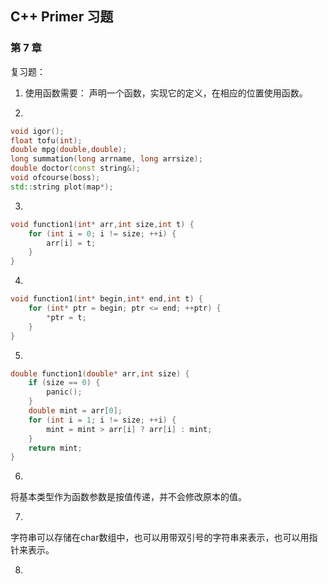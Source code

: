 ## C++ Primer 习题





### 第 7 章

复习题：

1. 使用函数需要： 声明一个函数，实现它的定义，在相应的位置使用函数。

2. 

```c++
void igor();
float tofu(int);
double mpg(double,double);
long summation(long arrname, long arrsize);
double doctor(const string&);
void ofcourse(boss);
std::string plot(map*); 
```

3. 

```c++
void function1(int* arr,int size,int t) {
    for (int i = 0; i != size; ++i) {
        arr[i] = t;
    }
}
```

4.

```c++
void function1(int* begin,int* end,int t) {
    for (int* ptr = begin; ptr <= end; ++ptr) {
        *ptr = t;
    }
}
```

5.

```c++
double function1(double* arr,int size) {
    if (size == 0) {
        panic();
    }
    double mint = arr[0];
	for (int i = 1; i != size; ++i) {
        mint = mint > arr[i] ? arr[i] : mint;
    }
    return mint;
}
```

6.

将基本类型作为函数参数是按值传递，并不会修改原本的值。

7.

字符串可以存储在char数组中，也可以用带双引号的字符串来表示，也可以用指针来表示。

8.


